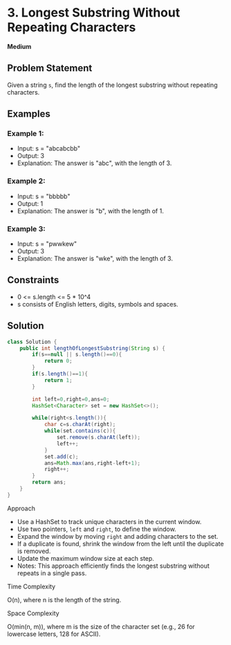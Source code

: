 # 3. Longest Substring Without Repeating Characters
**Medium**

## Problem Statement
Given a string `s`, find the length of the longest substring without repeating characters.

## Examples
### Example 1:
- Input: s = "abcabcbb"
- Output: 3
- Explanation: The answer is "abc", with the length of 3.

### Example 2:
- Input: s = "bbbbb"
- Output: 1
- Explanation: The answer is "b", with the length of 1.

### Example 3:
- Input: s = "pwwkew"
- Output: 3
- Explanation: The answer is "wke", with the length of 3.

## Constraints
- 0 <= s.length <= 5 * 10^4
- s consists of English letters, digits, symbols and spaces.

## Solution
```java
class Solution {
	public int lengthOfLongestSubstring(String s) {
		if(s==null || s.length()==0){
			return 0;
		}
		if(s.length()==1){
			return 1;
		}

		int left=0,right=0,ans=0;
		HashSet<Character> set = new HashSet<>();

		while(right<s.length()){
			char c=s.charAt(right);
			while(set.contains(c)){
				set.remove(s.charAt(left));
				left++;
			}
			set.add(c);
			ans=Math.max(ans,right-left+1);
			right++;
		}
		return ans;
	}
}
```

Approach

- Use a HashSet to track unique characters in the current window.
- Use two pointers, `left` and `right`, to define the window.
- Expand the window by moving `right` and adding characters to the set.
- If a duplicate is found, shrink the window from the left until the duplicate is removed.
- Update the maximum window size at each step.
- Notes: This approach efficiently finds the longest substring without repeats in a single pass.

Time Complexity

O(n), where n is the length of the string.

Space Complexity

O(min(n, m)), where m is the size of the character set (e.g., 26 for lowercase letters, 128 for ASCII).
